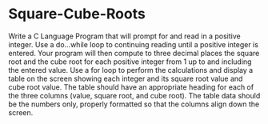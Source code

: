 # Square-Cube-Roots
Write a C Language Program that will prompt for and read in a positive integer.  Use a do…while loop to continuing reading until a positive integer is entered.  Your program will then compute to three decimal places the square root and the cube root for each positive integer from 1 up to and including the entered value.  Use a for loop to perform the calculations and display a table on the screen showing each integer and its square root value and cube root value.  The table should have an appropriate heading for each of the three columns (value, square root, and cube root).  The table data should be the numbers only, properly formatted so that the columns align down the screen. 
